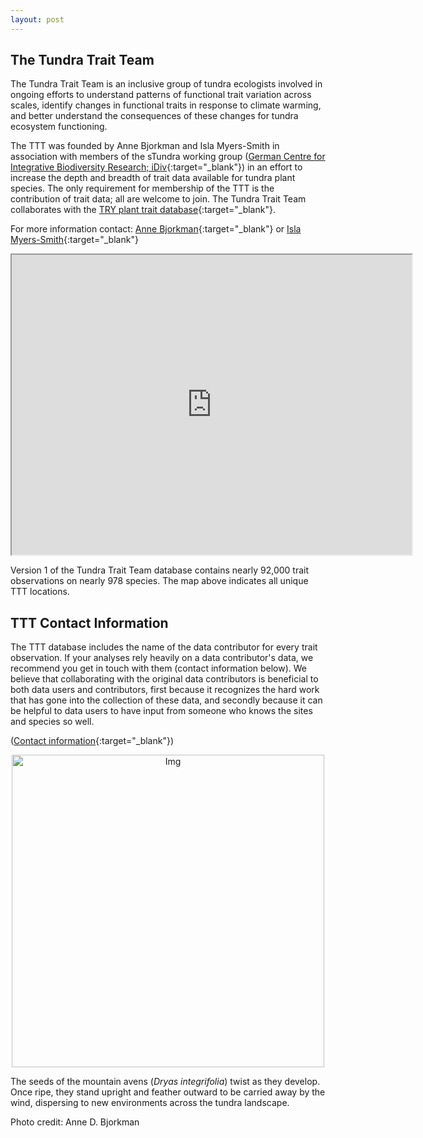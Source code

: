 ```yaml
---
layout: post
---
```


<h2>The Tundra Trait Team</h2>

The Tundra Trait Team is an inclusive group of tundra ecologists involved in ongoing efforts to understand patterns of functional trait variation across scales, identify changes in functional traits in response to climate warming, and better understand the consequences of these changes for tundra ecosystem functioning. 

The TTT was founded by Anne Bjorkman and Isla Myers-Smith in association with members of the sTundra working group ([German Centre for Integrative Biodiversity Research; iDiv](https://www.idiv.de/){:target="_blank"}) in an effort to increase the depth and breadth of trait data available for tundra plant species. The only requirement for membership of the TTT is the contribution of trait data; all are welcome to join. The Tundra Trait Team collaborates with the [TRY plant trait database](www.try-db.org){:target="_blank"}.

For more information contact: [Anne Bjorkman](http://annebjorkman.com/){:target="_blank"} or [Isla Myers-Smith](http://teamshrub.com/){:target="_blank"}

<center> <iframe src="https://www.google.com/maps/d/embed?mid=1aLhFOEChPqX4KqA3E2A_lOb8pDmZPSr3" width="640" height="480"></iframe> </center>

Version 1 of the Tundra Trait Team database contains nearly 92,000 trait observations on nearly 978 species. The map above indicates all unique TTT locations.

<h2>TTT Contact Information</h2>

The TTT database includes the name of the data contributor for every trait observation. If your analyses rely heavily on a data contributor's data, we recommend you get in touch with them (contact information below). We believe that collaborating with the original data contributors is beneficial to both data users and contributors, first because it recognizes the hard work that has gone into the collection of these data, and secondly because it can be helpful to data users to have input from someone who knows the sites and species so well.

([Contact information](https://docs.google.com/spreadsheets/d/1dxD4TMsv_CoG-vWMcQFHRkFjD5Y1SaZ3r7mMmuuZxuA/edit?usp=sharing){:target="_blank"})

<center> <img src="https://tundratraitteam.github.io/images/fulls/adb-dryas.jpg" alt="Img" style="width: 500px;"/> </center>

The seeds of the mountain avens (<i>Dryas integrifolia</i>) twist as they develop. Once ripe, they stand upright and feather outward to be carried away by the wind, dispersing to new environments across the tundra landscape.

Photo credit: Anne D. Bjorkman

